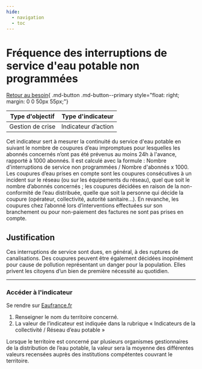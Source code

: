 ```yaml
---
hide:
  - navigation
  - toc
---
```


# Fréquence des interruptions de service d'eau potable non programmées

[Retour au besoin](https://konsilion.github.io/diag360/pages/besoins/bv1){ .md-button .md-button--primary style="float: right; margin: 0 0 50px 55px;"}

|Type d'objectif|Type d'indicateur|
|--|--|
|Gestion de crise|Indicateur d’action|

Cet  indicateur  sert  à  mesurer  la  continuité  du  service  d'eau  potable  en  suivant  le nombre de coupures d’eau impromptues pour lesquelles les abonnés concernés n’ont pas été prévenus au moins 24h à l'avance, rapporté à 1000 abonnés. Il est calculé avec la  formule :  Nombre  d'interruptions  de  service  non  programmées  /  Nombre d'abonnés x 1000.
Les coupures d’eau prises en compte sont les coupures consécutives à un incident sur le  réseau  (ou  sur  les  équipements  du  réseau),  quel  que  soit  le  nombre  d’abonnés concernés ; les coupures décidées en raison de la non-conformité de l’eau distribuée, quelle  que  soit  la  personne  qui  décide  la  coupure  (opérateur,  collectivité,  autorité sanitaire...).  En  revanche,  les  coupures  chez  l’abonné  lors  d’interventions  effectuées sur  son  branchement  ou  pour  non-paiement  des  factures  ne  sont  pas  prises  en compte.

## Justification

Ces  interruptions  de  service  sont  dues,  en  général,  à  des  ruptures  de  canalisations. Des coupures peuvent être également décidées inopinément pour cause de pollution représentant  un  danger  pour  la  population.  Elles  privent  les  citoyens  d’un  bien  de première nécessité au quotidien.  

---

### Accéder à l'indicateur

Se rendre sur [Eaufrance.fr](https://www.services.eaufrance.fr/mon-territoire)

1. Renseigner le nom du territoire concerné.  
1. La  valeur  de  l’indicateur  est  indiquée  dans  la  rubrique  «  Indicateurs  de  la collectivité / Réseau d’eau potable » 

Lorsque  le  territoire  est  concerné  par  plusieurs  organismes  gestionnaires  de  la distribution  de  l’eau  potable,  la  valeur  sera  la  moyenne  des  différentes  valeurs recensées auprès des institutions compétentes couvrant le territoire.  

